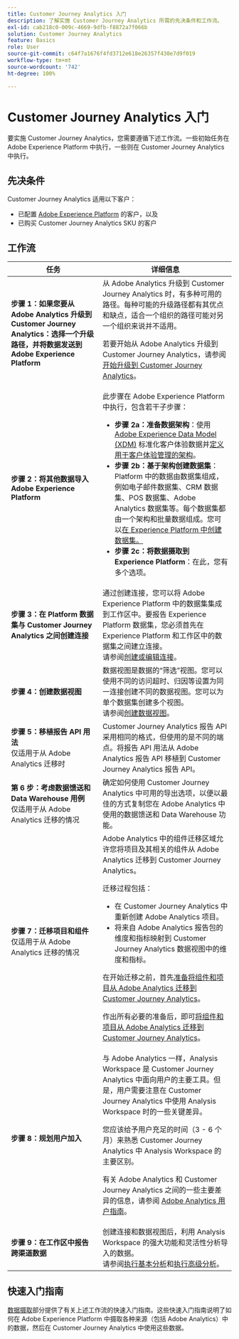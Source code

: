 ```yaml
---
title: Customer Journey Analytics 入门
description: 了解实施 Customer Journey Analytics 所需的先决条件和工作流。
exl-id: cab218c0-009c-4669-9dfb-f8872a7f066b
solution: Customer Journey Analytics
feature: Basics
role: User
source-git-commit: c64f7a1676f4fd3712e618e26357f430e7d9f019
workflow-type: tm+mt
source-wordcount: '742'
ht-degree: 100%

---
```


# Customer Journey Analytics 入门

要实施 Customer Journey Analytics，您需要遵循下述工作流。一些初始任务在 Adobe Experience Platform 中执行，一些则在 Customer Journey Analytics 中执行。

## 先决条件

Customer Journey Analytics 适用以下客户：

* 已配置 [Adobe Experience Platform](https://www.adobe.com/cn/experience-platform.html) 的客户，以及
* 已购买 Customer Journey Analytics SKU 的客户

## 工作流

| 任务 | 详细信息 |
| --- | --- |
| **步骤 1：如果您要从 Adobe Analytics 升级到 Customer Journey Analytics：选择一个升级路径，并将数据发送到 Adobe Experience Platform** | 从 Adobe Analytics 升级到 Customer Journey Analytics 时，有多种可用的路径。每种可能的升级路径都有其优点和缺点，适合一个组织的路径可能对另一个组织来说并不适用。 <p>若要开始从 Adobe Analytics 升级到 Customer Journey Analytics，请参阅[开始升级到 Customer Journey Analytics](/help/getting-started/cja-upgrade/cja-upgrade-getstarted.md)。<!-- [Utilizing Adobe Analytics report suite data in Customer Journey Analytics](/help/getting-started/aa-vs-cja/aa-data-in-cja.md) --> </p> |
| **步骤 2：将其他数据导入 Adobe Experience Platform** | 此步骤在 Adobe Experience Platform 中执行，包含若干子步骤：<ul><li>**步骤 2a：准备数据架构**：使用 [Adobe Experience Data Model (XDM)](https://experienceleague.adobe.com/cn/docs/experience-platform/xdm/home.html?lang=zh-Hans) 标准化客户体验数据并[定义用于客户体验管理的架构](https://experienceleague.adobe.com/cn/docs/experience-platform/xdm/tutorials/create-schema-ui.html?lang=zh-Hans)。</li><li>**步骤 2b：基于架构创建数据集**：Platform 中的数据由数据集组成，例如电子邮件数据集、CRM 数据集、POS 数据集、Adobe Analytics 数据集等。每个数据集都由一个架构和批量数据组成。您可以[在 Experience Platform 中创建数据集。](https://experienceleague.adobe.com/cn/docs/platform-learn/getting-started-for-data-architects-and-data-engineers/create-datasets.html?lang=zh-Hans)</li><li>**步骤 2c：将数据摄取到 Experience Platform**：在此，您有多个选项。</li></ul> |
| **步骤 3：在 Platform 数据集与 Customer Journey Analytics 之间创建连接** | 通过创建连接，您可以将 Adobe Experience Platform 中的数据集集成到工作区中。要报告 Experience Platform 数据集，您必须首先在 Experience Platform 和工作区中的数据集之间建立连接。<br>请参阅[创建或编辑连接](/help/connections/create-connection.md)。 |
| **步骤 4：创建数据视图** | 数据视图是数据的“筛选”视图。您可以使用不同的访问超时、归因等设置为同一连接创建不同的数据视图。您可以为单个数据集创建多个视图。<br>请参阅[创建数据视图](/help/data-views/create-dataview.md)。 |
| **步骤 5：移植报告 API 用法**</br>&#x200B;仅适用于从 Adobe Analytics 迁移时 | Customer Journey Analytics 报告 API 采用相同的格式，但使用的是不同的端点。将报告 API 用法从 Adobe Analytics 报告 API 移植到 Customer Journey Analytics 报告 API。 |
| **第 6 步：考虑数据馈送和 Data Warehouse 用例**</br>&#x200B;仅适用于从 Adobe Analytics 迁移的情况 | 确定如何使用 Customer Journey Analytics 中可用的导出选项，以便以最佳的方式复制您在 Adobe Analytics 中使用的数据馈送和 Data Warehouse 功能。<!-- link to docs Rob is creating --> |
| **步骤 7：迁移项目和组件**</br>&#x200B;仅适用于从 Adobe Analytics 迁移的情况 | Adobe Analytics 中的组件迁移区域允许您将项目及其相关的组件从 Adobe Analytics 迁移到 Customer Journey Analytics。<p>迁移过程包括：</p><ul><li>在 Customer Journey Analytics 中重新创建 Adobe Analytics 项目。</li><li>将来自 Adobe Analytics 报告包的维度和指标映射到 Customer Journey Analytics 数据视图中的维度和指标。</li></ul><p>在开始迁移之前，首先[准备将组件和项目从 Adobe Analytics 迁移到 Customer Journey Analytics](https://experienceleague.adobe.com/cn/docs/analytics/admin/admin-tools/component-migration/prepare-component-migration.html)。</p><p>作出所有必要的准备后，即可[将组件和项目从 Adobe Analytics 迁移到 Customer Journey Analytics](https://experienceleague.adobe.com/cn/docs/analytics/admin/admin-tools/component-migration/component-migration.html)。</p> |
| **步骤 8：规划用户加入** | 与 Adobe Analytics 一样，Analysis Workspace 是 Customer Journey Analytics 中面向用户的主要工具。但是，用户需要注意在 Customer Journey Analytics 中使用 Analysis Workspace 时的一些关键差异。<p>您应该给予用户充足的时间（3 - 6 个月）来熟悉 Customer Journey Analytics 中 Analysis Workspace 的主要区别。</p><p>有关 Adobe Analytics 和 Customer Journey Analytics 之间的一些主要差异的信息，请参阅 [Adobe Analytics 用户指南](/help/getting-started/aa-to-cja-user.md)。</p> |
| **步骤 9：在工作区中报告跨渠道数据** | 创建连接和数据视图后，利用 Analysis Workspace 的强大功能和灵活性分析导入的数据。<br>请参阅[执行基本分析](/help/analysis-workspace/perform-basic-analysis.md)和[执行高级分析](/help/analysis-workspace/perform-adv-analysis.md)。 |

## 快速入门指南

[数据摄取](../data-ingestion/data-ingestion.md)部分提供了有关上述工作流的快速入门指南。这些快速入门指南说明了如何在 Adobe Experience Platform 中摄取各种来源（包括 Adobe Analytics）中的数据，然后在 Customer Journey Analytics 中使用这些数据。
